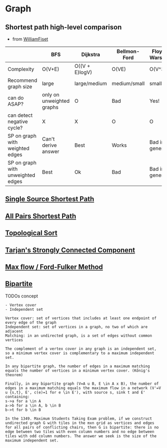 # Graph

## Shortest path high-level comparison

- from [WilliamFiset](https://youtu.be/4NQ3HnhyNfQ)

|     | BFS | Dijkstra | Bellmon-Ford | Floyd-Warshall |
|---  |--- |--- |--- |--- |
|Complexity| O(V+E) | O((V + E)logV) | O(VE) | O(V^3) |
|Recommend graph size | large | large/medium | medium/small | small |
|can do ASAP? | only on unweighted graphs | O | Bad | Yes!|
|can detect negative cycle? | X | X | O | O |
|SP on graph with weighted edges | Can't derive answer | Best | Works | Bad in general |
|SP on graph with unweighted edges | Best | Ok | Bad | Bad in general |

## [Single Source Shortest Path](graph_sssp.md)

## [All Pairs Shortest Path](graph_apsp.md)

## [Topological Sort](graph_topological_sort.md)

## [Tarjan's Strongly Connected Component](graph_tarjan_scc.md)

## [Max flow / Ford-Fulker Method](graph_max_flow.md)

## [Bipartite](graph_bipartite.md)



TODOs concept
```
- Vertex cover
- Independent set

Vertex cover: set of vertices that includes at least one endpoint of every edge of the graph
Independent set: set of vertices in a graph, no two of which are adjacent
Matching: in an undirected graph, is a set of edges without common vertices

The complement of a vertex cover in any graph is an independent set, so a minimum vertex cover is complementary to a maximum independent set.

In any bipartite graph, the number of edges in a maximum matching equals the number of vertices in a minimum vertex cover. (Kőnig's theorem)

Finally, in any bipartite graph (V=A u B, E \in A x B), the number of edges in a maximum matching equals the maximum flow in a network (V'=V u {s,t}, E', c(e)=1 for e \in E'), with source s, sink t and E' containing:
s->a for a \in A
a->b for a \in A, b \in B
b->t for b \in B

In the 1349. Maximum Students Taking Exam problem, if we construct undirected graph G with tiles in the mxn grid as vertices and edges for all pairs of conflicting chairs, then G is bipartite: there is no edge between two tiles with even column numbers and no edge between tiles with odd column numbers. The answer we seek is the size of the maximum independent set.
```